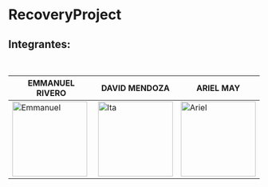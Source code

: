 # RecoveryProject

## Integrantes:

<br>


| EMMANUEL RIVERO | DAVID MENDOZA | ARIEL MAY |
|-----------------|---------------|-----------|
| <img src="https://www.linkedin.com/in/emmanuel-rivero-poot-72662019a/?lipi=urn%3Ali%3Apage%3Ad_flagship3_feed%3Bc5fz5W0FSn%2BhjldrlvBuUA%3D%3D" alt="Emmanuel" width="150" height="150px"/> | <img src="https://user-images.githubusercontent.com/50760151/131588518-71ca4084-b4a6-4103-b7db-439ff09cc376.jpeg" alt="Ita" width="150" height="150px"/> | <img src="https://user-images.githubusercontent.com/32398171/131568483-43ec9c09-0538-4308-8c81-2bb1fa7f1372.jpg" alt="Ariel" width="150" height="150px"  /> 
